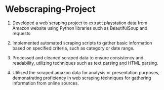 # Webscraping-Project
1. Developed a web scraping project to extract playstation data from Amazon 
   website using Python libraries such as BeautifulSoup and requests.

2. Implemented automated scraping scripts to gather basic information based on 
   specified criteria, such as category or date range. 

3. Processed and cleaned scraped data to ensure consistency and readability, 
   utilizing techniques such as text parsing and HTML parsing.

4. Utilized the scraped amazon data for analysis or presentation purposes, 
   demonstrating proficiency in web scraping techniques for gathering 
   information from online sources. 
